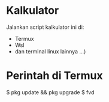 # Kalkulator
Jalankan script kalkulator ini di:
- Termux
- Wsl
- dan terminal linux lainnya ...)

# Perintah di Termux
$ pkg update && pkg upgrade
$ fvd
